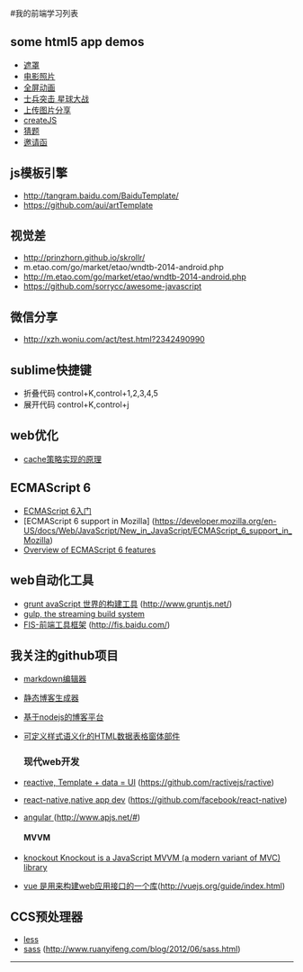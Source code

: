 #我的前端学习列表

## some html5 app demos
- [遮罩](http://wuxia.qq.com/act/a20150318maskgone/?from=timeline&isappinstalled=0 )
- [电影照片](http://service.vmoiver.com/index/filmpic)
- [全屏动画](http://m.tl3d.cy.com/event/201503/gb/index.shtml?from=timeline&isappinstalled=0 )
- [士兵突击 星球大战](http://yx8.com/game/shibingtuji/)
- [上传图片分享](http://38.youxi.com/#rd)
- [createJS](http://m.tl3d.cy.com/event/201503/gb/index.shtml?from=singlemessage&isappinstalled=0)
- [猜题](http://www.cbdio.com/H5/weixin/ )
- [邀请函](http://www.cbdio.com/invitation/)


## js模板引擎

- http://tangram.baidu.com/BaiduTemplate/
- https://github.com/aui/artTemplate

## 视觉差

- http://prinzhorn.github.io/skrollr/
- m.etao.com/go/market/etao/wndtb-2014-android.php 
- http://m.etao.com/go/market/etao/wndtb-2014-android.php
- https://github.com/sorrycc/awesome-javascript 

## 微信分享

- http://xzh.woniu.com/act/test.html?2342490990


## sublime快捷键

- 折叠代码 control+K,control+1,2,3,4,5
- 展开代码 control+K,control+j

## web优化 
- [cache策略实现的原理](http://www.51testing.com/html/43/434343-243768.html)

## ECMAScript 6

- [ECMAScript 6入门](http://es6.ruanyifeng.com/)
- [ECMAScript 6 support in Mozilla] (https://developer.mozilla.org/en-US/docs/Web/JavaScript/New_in_JavaScript/ECMAScript_6_support_in_Mozilla)
- [Overview of ECMAScript 6 features](https://github.com/lukehoban/es6features)

## web自动化工具

- [grunt avaScript 世界的构建工具](https://github.com/gruntjs/grunt) (http://www.gruntjs.net/)
- [gulp,  the streaming build system](http://gulpjs.com/)
- [FIS-前端工具框架](https://github.com/fex-team/fis) (http://fis.baidu.com/) 

## 我关注的github项目
	
- [markdown编辑器](https://github.com/benweet/stackedit.git)
- [静态博客生成器](https://github.com/hexojs/hexo)
- [基于nodejs的博客平台](https://github.com/TryGhost/Ghost)
- [可定义样式语义化的HTML数据表格窗体部件](https://github.com/wyuenho/backgrid)

   ### 现代web开发

- [reactive, Template + data = UI](http://www.ractivejs.org/) (https://github.com/ractivejs/ractive)
- [react-native,native app dev](https://facebook.github.io/react-native/) (https://github.com/facebook/react-native)
- [angular ](http://docs.angularjs.cn/api) (http://www.apjs.net/#)


   #### MVVM

- [knockout Knockout is a JavaScript MVVM (a modern variant of MVC) library](https://github.com/knockout/knockout)
- [vue  是用来构建web应用接口的一个库](https://github.com/yyx990803/vue)(http://vuejs.org/guide/index.html)

## CCS预处理器

- [less](http://less.bootcss.com/)
- [sass](http://sass-lang.com/) (http://www.ruanyifeng.com/blog/2012/06/sass.html)


----------------------------------------------------------
